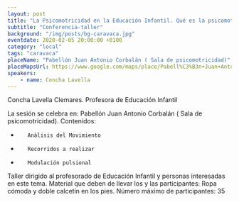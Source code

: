 ```yaml
---
layout: post
title: "La Psicomotricidad en la Educación Infantil. Qué es la psicomotricidad y su utilidad. (Primera Sesión)"
subtitle: "Conferencia-taller"
background: "/img/posts/bg-caravaca.jpg"
eventdate: 2020-02-05 20:00:00 +0100
category: "local"
tags: "caravaca"
placeName: "Pabellón Juan Antonio Corbalán ( Sala de psicomotricidad)"
placeMapsUrl: https://www.google.com/maps/place/Pabell%C3%B3n+Juan+Antonio+Corbal%C3%A1n/@38.1059742,-1.8544025,15z/data=!4m5!3m4!1s0x0:0x24e11ef34102f862!8m2!3d38.1059742!4d-1.8544025
speakers:
    - name: Concha Lavella
---
```

  

 Concha Lavella Clemares. Profesora de Educación Infantil
  
La sesión se celebra en: Pabellón Juan Antonio Corbalán ( Sala de psicomotricidad). Contenidos:
-        Anàlisis del Movimiento 
-        Recorridos a realizar
-        Modulación pulsional
Taller dirigido al profesorado de Educación Infantil y personas interesadas en este tema.
Material que deben de llevar los y las participantes: Ropa cómoda y doble calcetín en los pies. Número máximo de participantes: 35

